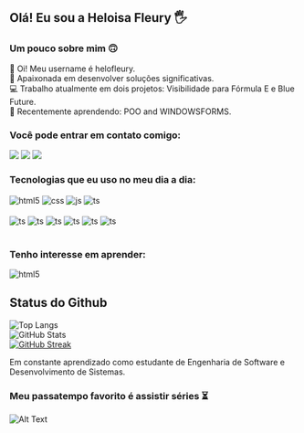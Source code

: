 ## Olá! Eu sou a Heloisa Fleury 🖐️

### Um pouco sobre mim 🙃

👋 Oi! Meu username é helofleury.<br>
🚀 Apaixonada em desenvolver soluções significativas.<br>
💻 Trabalho atualmente em dois projetos: Visibilidade para Fórmula E e Blue Future.<br>
📖 Recentemente aprendendo: POO and WINDOWSFORMS. <br>

### Você pode entrar em contato comigo:
<div> 

 <a href="https://discord.com/channels/1209496138751676526/1209825380379398175" target="_blank"><img src="https://img.shields.io/badge/Discord-7289DA?style=for-the-badge&logo=discord&logoColor=white" target="_blank"></a> 
  <a href = "mailto:heloisafleury012@gmail.com"><img src="https://img.shields.io/badge/-Gmail-%23333?style=for-the-badge&logo=gmail&logoColor=white" target="_blank"></a>
  <a href="https://www.linkedin.com/in/helo%C3%ADsa-fleury-jardim-2780482b8/" target="_blank"><img src="https://img.shields.io/badge/-LinkedIn-%230077B5?style=for-the-badge&logo=linkedin&logoColor=white" target="_blank"></a> 
  
</div>


### Tecnologias que eu uso no meu dia a dia:

<div style="display: inline_block">
  <img align="center" alt="html5" src="https://img.shields.io/badge/HTML5-E34F26?style=for-the-badge&logo=html5&logoColor=white" />
  <img align="center" alt="css" src="https://img.shields.io/badge/CSS3-1572B6?style=for-the-badge&logo=css3&logoColor=white" />
  <img align="center" alt="js" src="https://img.shields.io/badge/JavaScript-F7DF1E?style=for-the-badge&logo=javascript&logoColor=black" />
  <img align="center" alt="ts" src="https://img.shields.io/badge/TypeScript-007ACC?style=for-the-badge&logo=typescript&logoColor=white" /><br><br>
  <img align="center" alt="ts" src="https://img.shields.io/badge/Python-14354C?style=for-the-badge&logo=python&logoColor=white" />
   <img align="center" alt="ts" src="https://img.shields.io/badge/C%23-239120?style=for-the-badge&logo=c-sharp&logoColor=white" />
   <img align="center" alt="ts" src="https://img.shields.io/badge/C%2B%2B-00599C?style=for-the-badge&logo=c%2B%2B&logoColor=white" />
   <img align="center" alt="ts" src="https://img.shields.io/badge/PHP-777BB4?style=for-the-badge&logo=php&logoColor=white" />
   <img align="center" alt="ts" src="https://img.shields.io/badge/MySQL-00000F?style=for-the-badge&logo=mysql&logoColor=white" />
    <img align="center" alt="ts" src="https://img.shields.io/badge/Markdown-000000?style=for-the-badge&logo=markdown&logoColor=white" />
   

</div><br/>

### Tenho interesse em aprender:
<div style="display: inline_block">
 <img align="center" alt="html5" src="https://img.shields.io/badge/Java-ED8B00?style=for-the-badge&logo=openjdk&logoColor=white" />
</div>

## Status do Github

![Top Langs](https://github-readme-stats-git-masterrstaa-rickstaa.vercel.app/api/top-langs/?username=helofleury&layout=compact&bg_color=000&border_color=30A3DC&title_color=E94D5F&text_color=FFF)<br>
![GitHub Stats](https://github-readme-stats.vercel.app/api?username=helofleury&theme=transparent&bg_color=000&border_color=30A3DC&show_icons=true&icon_color=30A3DC&title_color=E94D5F&text_color=FFF)<br>
[![GitHub Streak](https://streak-stats.demolab.com/?user=helofleury&theme=bear&background=000&border=30A3DC&dates=FFF)](https://git.io/streak-stats)<br>

Em constante aprendizado como estudante de Engenharia de Software e Desenvolvimento de Sistemas.

### Meu passatempo favorito é assistir séries ⏳

![Alt Text](https://blogger.googleusercontent.com/img/b/R29vZ2xl/AVvXsEjsdawMaZtPrf4EmBArR2eTHgWqAYOhjeVFvZoYOqsvmYEyR_bJaldnkMvqPc3hl3Z0DVXwQgnhPQLLYz5yx2Xcx3cYDOCN9ON8fJ4PzY6KGh_D0TyXNAOq8Y9IMCwDh0RnS9u2mmBqpZBD/s1600/tumblr_lfjn5xh7Hv1qa6ql2o1_500.gif)
